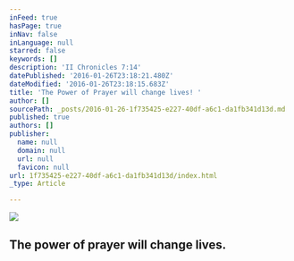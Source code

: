 ```yaml
---
inFeed: true
hasPage: true
inNav: false
inLanguage: null
starred: false
keywords: []
description: 'II Chronicles 7:14'
datePublished: '2016-01-26T23:18:21.480Z'
dateModified: '2016-01-26T23:18:15.683Z'
title: 'The Power of Prayer will change lives! '
author: []
sourcePath: _posts/2016-01-26-1f735425-e227-40df-a6c1-da1fb341d13d.md
published: true
authors: []
publisher:
  name: null
  domain: null
  url: null
  favicon: null
url: 1f735425-e227-40df-a6c1-da1fb341d13d/index.html
_type: Article

---
```

![](https://the-grid-user-content.s3-us-west-2.amazonaws.com/4ae13ce8-7835-422e-b027-271e6783b859.jpg)

## The power of prayer will change lives.
